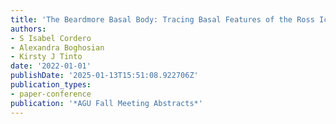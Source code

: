 ```yaml
---
title: 'The Beardmore Basal Body: Tracing Basal Features of the Ross Ice Shelf'
authors:
- S Isabel Cordero
- Alexandra Boghosian
- Kirsty J Tinto
date: '2022-01-01'
publishDate: '2025-01-13T15:51:08.922706Z'
publication_types:
- paper-conference
publication: '*AGU Fall Meeting Abstracts*'
---
```

